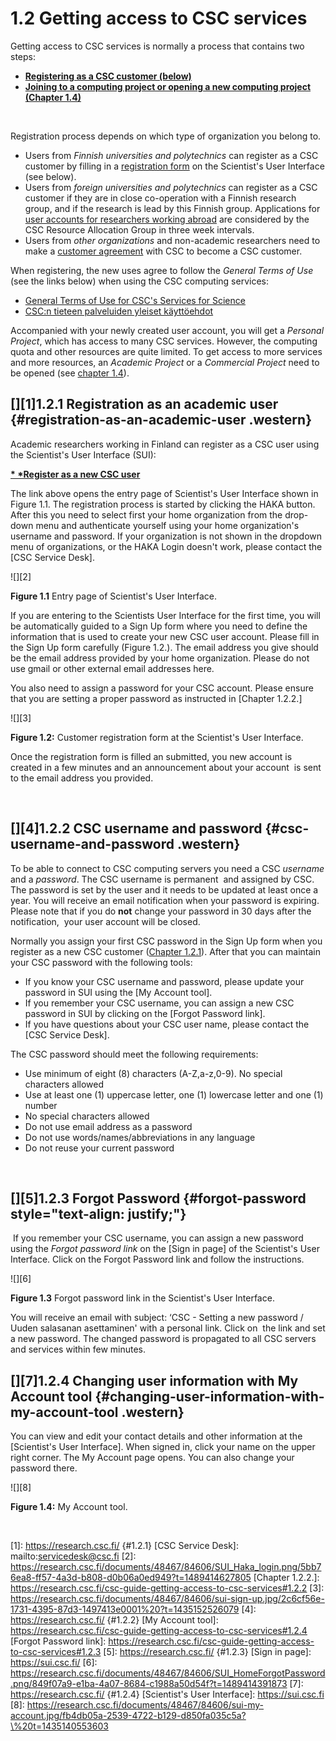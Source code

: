 # 1.2 Getting access to CSC services

Getting access to CSC services is normally a process that contains two
steps:

-   [**Registering as a CSC customer (below)**]
-    [**Joining to  a computing  project  or opening  a new  computing
    project (Chapter 1.4)**]

 

Registration process depends on which  type of organization you belong
to.

-   Users from *Finnish universities and polytechnics* can register as
    a  CSC  customer  by  filling  in a  [registration  form]  on  the
    Scientist's User Interface (see below).
-   Users from *foreign universities and polytechnics* can register as
    a CSC  customer if they are  in close co-operation with  a Finnish
    research group, and if the research is lead by this Finnish group.
    Applications for  [user accounts  for researchers  working abroad]
    are considered by the CSC  Resource Allocation Group in three week
    intervals.
-   Users from *other organizations* and non-academic researchers need
    to make a [customer agreement] with CSC to become a CSC customer.

When registering, the  new uses agree to follow the  *General Terms of
Use* (see the links below) when using the CSC computing services:

-   [General Terms of Use for CSC's Services for Science]
-   [CSC:n tieteen palveluiden yleiset käyttöehdot]   

Accompanied  with your  newly created  user  account, you  will get  a
*Personal Project*,  which has access  to many CSC  services. However,
the  computing quota  and other  resources are  quite limited.  To get
access to more services and more resources, an *Academic Project* or a
*Commercial Project* need to be opened (see [chapter 1.4][**Joining to
a  computing  project or  opening  a  new computing  project  (Chapter
1.4)**]).

## [][1]1.2.1 Registration as an academic user {#registration-as-an-academic-user .western}

Academic researchers  working in  Finland can register  as a  CSC user
using the Scientist's User Interface (SUI):

**[* *Register as a new CSC user][registration form]**

The  link above  opens the  entry page  of Scientist's  User Interface
shown in Figure  1.1. The registration process is  started by clicking
the  HAKA button.  After  this  you need  to  select  first your  home
organization from  the drop-down menu and  authenticate yourself using
your home  organization's username and password.  If your organization
is not shown in the dropdown  menu of organizations, or the HAKA Login
doesn't work, please contact the [CSC Service Desk].

![][2]

**Figure 1.1** Entry page of Scientist's User Interface.

If you  are entering to  the Scientists  User Interface for  the first
time, you  will be automatically  guided to a  Sign Up form  where you
need to  define the information  that is used  to create your  new CSC
user  account.  Please  fill in  the  Sign Up  form carefully  (Figure
1.2.). The email address you give should be the email address provided
by your home  organization. Please do not use gmail  or other external
email addresses here.

You also need to assign a password for your CSC account. Please ensure
that  you are  setting a  proper  password as  instructed in  [Chapter
1.2.2.]

![][3]

**Figure  1.2:** Customer  registration form  at the  Scientist's User
Interface.

Once the registration form is filled  an submitted, you new account is
created in  a few minutes and  an announcement about your  account  is
sent to the email address you provided.

 

## [][4]1.2.2 CSC username and password {#csc-username-and-password .western}

To  be  able to  connect  to  CSC computing  servers  you  need a  CSC
*username*  and  a *password*.  The  CSC  username is  permanent   and
assigned by CSC.  The  password is set by the user and  it needs to be
updated at least  once a year. You will receive  an email notification
when your  password is expiring.  Please note  that if you  do **not**
change your  password in  30 days after  the notification,   your user
account will be closed.

Normally you assign  your first CSC password in the  Sign Up form when
you register as a new CSC customer ([Chapter 1.2.1][**Registering as a
CSC  customer  (below)**]).  After  that you  can  maintain  your  CSC
password with the following tools:

-   If  you know your  CSC username  and password, please  update your
    password in SUI using the [My Account tool].
-    If you  remember your  CSC  username, you  can assign  a new  CSC
    password in SUI by clicking on the [Forgot Password link].
-   If you have questions about your CSC user name, please contact the
    [CSC Service Desk].

The CSC password should meet the following requirements:

-    Use minimum  of eight  (8) characters  (A-Z,a-z,0-9). No  special
    characters allowed
-   Use  at least one (1)  uppercase letter, one (1)  lowercase letter
    and one (1) number
-   No special characters allowed
-   Do not use email address as a password
-   Do not use words/names/abbreviations in any language
-   Do not reuse your current password

 

## [][5]1.2.3 Forgot Password {#forgot-password style="text-align: justify;"}

 If you  remember your  CSC username,  you can  assign a  new password
using  the  *Forgot password  link*  on  the  [Sign  in page]  of  the
Scientist's  User Interface.  Click on  the Forgot  Password link  and
follow the instructions.

![][6]

**Figure 1.3** Forgot password link in the Scientist's User Interface.

You will receive an email with  subject: ‘CSC - Setting a new password
/ Uuden  salasanan asettaminen'  with a personal  link. Click  on  the
link and set a new password. The changed password is propagated to all
CSC servers and services within few minutes.

## [][7]1.2.4 Changing user information with My Account tool {#changing-user-information-with-my-account-tool .western}

You can  view and edit your  contact details and other  information at
the [Scientist's User  Interface]. When signed in, click  your name on
the upper right corner. The My Account page opens. You can also change
your password there.

![][8]

**Figure 1.4:** My Account tool.

 

  [**Registering as a CSC customer (below)**]: https://research.csc.fi/csc-guide-getting-access-to-csc-services#1.2.1
  [**Joining to a computing project or opening a new computing project
  (Chapter 1.4)**]: https://research.csc.fi/csc-guide-projects-and-resource-allocation
  [registration form]: https://sui.csc.fi/signup
  [user accounts for researchers working abroad]: https://research.csc.fi/accounts-for-researchers-working-abroad
  [customer agreement]: https://www.csc.fi/services-for-companies
  [General Terms of Use for CSC's Services for Science]: https://www.csc.fi/general-terms-of-use
  [CSC:n tieteen palveluiden yleiset käyttöehdot]: https://www.csc.fi/yleiset-kayttoehdot
  [1]: https://research.csc.fi/ {#1.2.1}
  [CSC Service Desk]: mailto:servicedesk@csc.fi
  [2]: https://research.csc.fi/documents/48467/84606/SUI_Haka_login.png/5bb76ea8-ff57-4a3d-b808-d0b06a0ed949?t=1489414627805
  [Chapter 1.2.2.]: https://research.csc.fi/csc-guide-getting-access-to-csc-services#1.2.2
  [3]: https://research.csc.fi/documents/48467/84606/sui-sign-up.jpg/2c6cf56e-1731-4395-87d3-1497413e0001%20?t=1435152526079
  [4]: https://research.csc.fi/ {#1.2.2}
  [My Account tool]: https://research.csc.fi/csc-guide-getting-access-to-csc-services#1.2.4
  [Forgot Password link]: https://research.csc.fi/csc-guide-getting-access-to-csc-services#1.2.3
  [5]: https://research.csc.fi/ {#1.2.3}
  [Sign in page]: https://sui.csc.fi/
  [6]: https://research.csc.fi/documents/48467/84606/SUI_HomeForgotPassword.png/849f07a9-e1ba-4a07-8684-c1988a50d54f?t=1489414391873
  [7]: https://research.csc.fi/ {#1.2.4}
  [Scientist's User Interface]: https://sui.csc.fi
  [8]: https://research.csc.fi/documents/48467/84606/sui-my-account.jpg/fb4db05a-2539-4722-b129-d850fa035c5a?\%20t=1435140553603
